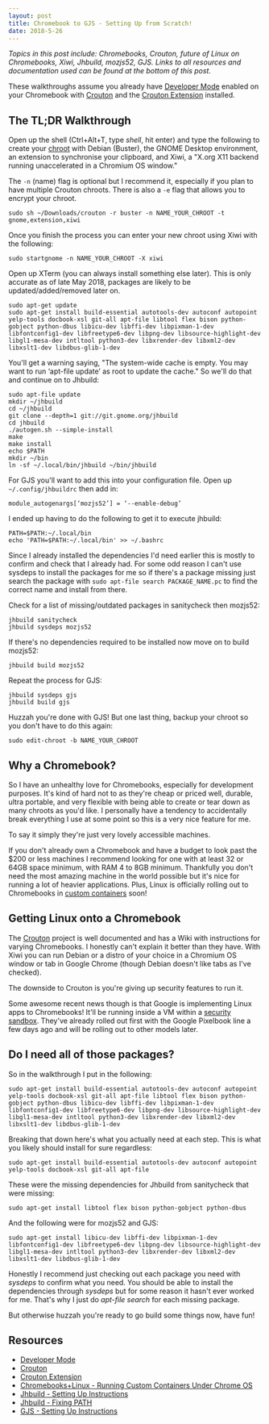 ```yaml
---
layout: post
title: Chromebook to GJS - Setting Up from Scratch!
date: 2018-5-26
---
```

*Topics in this post include: Chromebooks, Crouton, future of Linux on Chromebooks, Xiwi, Jhbuild, mozjs52, GJS. Links to all resources and documentation used can be found at the bottom of this post.*

These walkthroughs assume you already have [Developer Mode](https://developer.android.com/topic/arc/sideload#enter-dev) enabled on your Chromebook with [Crouton](https://github.com/dnschneid/crouton) and the [Crouton Extension](https://chrome.google.com/webstore/detail/crouton-integration/gcpneefbbnfalgjniomfjknbcgkbijom) installed.

## The TL;DR Walkthrough

Open up the shell (Ctrl+Alt+T, type *shell*, hit enter) and type the following to create your [chroot](https://github.com/dnschneid/crouton#whats-a-chroot) with Debian (Buster), the GNOME Desktop environment, an extension to synchronise your clipboard, and Xiwi, a "X.org X11 backend running unaccelerated in a Chromium OS window."

The ```-n``` (name) flag is optional but I recommend it, especially if you plan to have multiple Crouton chroots. There is also a ```-e``` flag that allows you to encrypt your chroot. 

```
sudo sh ~/Downloads/crouton -r buster -n NAME_YOUR_CHROOT -t gnome,extension,xiwi
```

Once you finish the process you can enter your new chroot using Xiwi with the following:

```
sudo startgnome -n NAME_YOUR_CHROOT -X xiwi
```

Open up XTerm (you can always install something else later). This is only accurate as of late May 2018, packages are likely to be updated/added/removed later on.

```
sudo apt-get update
sudo apt-get install build-essential autotools-dev autoconf autopoint yelp-tools docbook-xsl git-all apt-file libtool flex bison python-gobject python-dbus libicu-dev libffi-dev libpixman-1-dev libfontconfig1-dev libfreetype6-dev libpng-dev libsource-highlight-dev libgl1-mesa-dev intltool python3-dev libxrender-dev libxml2-dev libxslt1-dev libdbus-glib-1-dev 
```

You'll get a warning saying, "The system-wide cache is empty. You may want to run ‘apt-file update’ as root to update the cache." So we'll do that and continue on to Jhbuild:

```
sudo apt-file update
mkdir ~/jhbuild
cd ~/jhbuild
git clone --depth=1 git://git.gnome.org/jhbuild
cd jhbuild
./autogen.sh --simple-install
make
make install
echo $PATH
mkdir ~/bin
ln -sf ~/.local/bin/jhbuild ~/bin/jhbuild
```

For GJS you'll want to add this into your configuration file. Open up ```~/.config/jhbuildrc``` then add in:

```
module_autogenargs[‘mozjs52’] = ‘--enable-debug’
```

I ended up having to do the following to get it to execute jhbuild:

```
PATH=$PATH:~/.local/bin
echo 'PATH=$PATH:~/.local/bin' >> ~/.bashrc
```

Since I already installed the dependencies I'd need earlier this is mostly to confirm and check that I already had. For some odd reason I can't use sysdeps to install the packages for me so if there's a package missing just search the package with ```sudo apt-file search PACKAGE_NAME.pc``` to find the correct name and install from there.

Check for a list of missing/outdated packages in sanitycheck then mozjs52:

```
jhbuild sanitycheck
jhbuild sysdeps mozjs52
```

If there's no dependencies required to be installed now move on to build mozjs52:

```
jhbuild build mozjs52
```

Repeat the process for GJS:

```
jhbuild sysdeps gjs
jhbuild build gjs
```

Huzzah you're done with GJS! But one last thing, backup your chroot so you don't have to do this again:

```
sudo edit-chroot -b NAME_YOUR_CHROOT
```

## Why a Chromebook?

So I have an unhealthy love for Chromebooks, especially for development purposes. It's kind of hard not to as they're cheap or priced well, durable, ultra portable, and very flexible with being able to create or tear down as many chroots as you'd like. I personally have a tendency to accidentally break everything I use at some point so this is a very nice feature for me.

To say it simply they're just very lovely accessible machines.

If you don't already own a Chromebook and have a budget to look past the $200 or less machines I recommend looking for one with at least 32 or 64GB space minimum, with RAM 4 to 8GB minimum. Thankfully you don't need the most amazing machine in the world possible but it's nice for running a lot of heavier applications. Plus, Linux is officially rolling out to Chromebooks in [custom containers](https://chromium.googlesource.com/chromiumos/docs/+/master/containers_and_vms.md) soon!

## Getting Linux onto a Chromebook

The [Crouton](https://github.com/dnschneid/crouton) project is well documented and has a Wiki with instructions for varying Chromebooks. I honestly can't explain it better than they have. With Xiwi you can run Debian or a distro of your choice in a Chromium OS window or tab in Google Chrome (though Debian doesn't like tabs as I've checked). 

The downside to Crouton is you're giving up security features to run it.

Some awesome recent news though is that Google is implementing Linux apps to Chromebooks! It'll be running inside a VM within a [security sandbox](https://chromium.googlesource.com/chromiumos/docs/+/master/containers_and_vms.md#Security). They've already rolled out first with the Google Pixelbook line a few days ago and will be rolling out to other models later.

## Do I need all of those packages?

So in the walkthrough I put in the following:

```
sudo apt-get install build-essential autotools-dev autoconf autopoint yelp-tools docbook-xsl git-all apt-file libtool flex bison python-gobject python-dbus libicu-dev libffi-dev libpixman-1-dev libfontconfig1-dev libfreetype6-dev libpng-dev libsource-highlight-dev libgl1-mesa-dev intltool python3-dev libxrender-dev libxml2-dev libxslt1-dev libdbus-glib-1-dev 
```

Breaking that down here's what you actually need at each step. This is what you likely should install for sure regardless:

```
sudo apt-get install build-essential autotools-dev autoconf autopoint yelp-tools docbook-xsl git-all apt-file
```

These were the missing dependencies for Jhbuild from sanitycheck that were missing:

```
sudo apt-get install libtool flex bison python-gobject python-dbus
```

And the following were for mozjs52 and GJS:

```
sudo apt-get install libicu-dev libffi-dev libpixman-1-dev libfontconfig1-dev libfreetype6-dev libpng-dev libsource-highlight-dev libgl1-mesa-dev intltool python3-dev libxrender-dev libxml2-dev libxslt1-dev libdbus-glib-1-dev
```

Honestly I recommend just checking out each package you need with *sysdeps* to confirm what you need. You should be able to install the dependencies through *sysdeps* but for some reason it hasn't ever worked for me. That's why I just do *apt-file search* for each missing package.

But otherwise huzzah you're ready to go build some things now, have fun!

## Resources

* [Developer Mode](https://developer.android.com/topic/arc/sideload#enter-dev)
* [Crouton](https://github.com/dnschneid/crouton)
* [Crouton Extension](https://chrome.google.com/webstore/detail/crouton-integration/gcpneefbbnfalgjniomfjknbcgkbijom)
* [Chromebooks+Linux - Running Custom Containers Under Chrome OS](https://chromium.googlesource.com/chromiumos/docs/+/master/containers_and_vms.md)
* [Jhbuild - Setting Up Instructions](https://wiki.gnome.org/HowDoI/Jhbuild)
* [Jhbuild - Fixing PATH](https://developer.gnome.org/jhbuild/stable/getting-started.html.en)
* [GJS - Setting Up Instructions](https://gitlab.gnome.org/GNOME/gjs/blob/master/doc/Hacking.md)